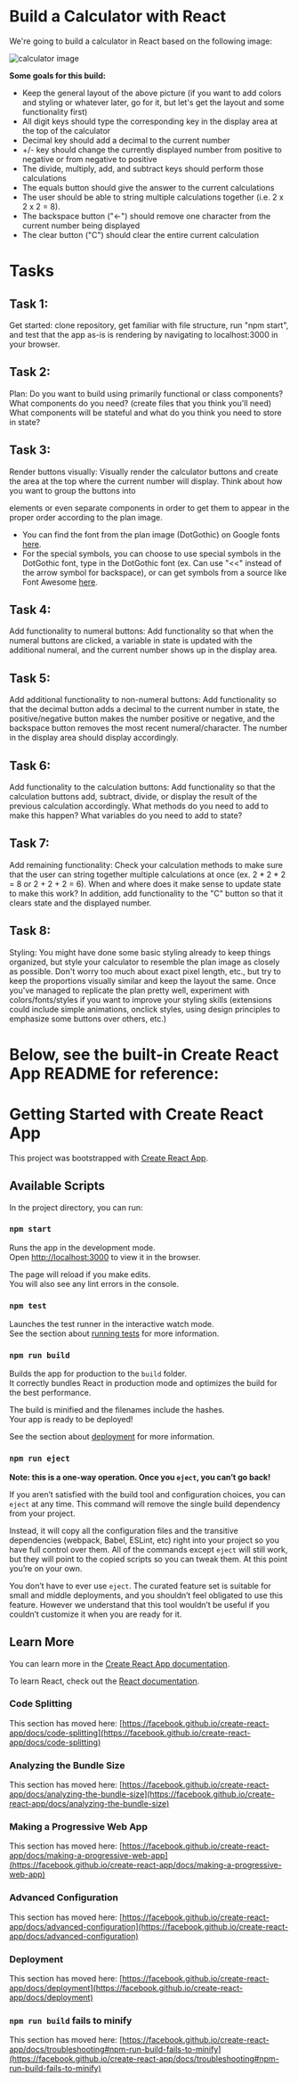 # Build a Calculator with React

We're going to build a calculator in React based on the following image:

![calculator image](./ref/plan.png)

**Some goals for this build:**

- Keep the general layout of the above picture (if you want to add colors and styling or whatever later, go for it, but let's get the layout and some functionality first)
- All digit keys should type the corresponding key in the display area at the top of the calculator
- Decimal key should add a decimal to the current number
- +/- key should change the currently displayed number from positive to negative or from negative to positive
- The divide, multiply, add, and subtract keys should perform those calculations
- The equals button should give the answer to the current calculations
- The user should be able to string multiple calculations together (i.e. 2 x 2 x 2 = 8).
- The backspace button ("<-") should remove one character from the current number being displayed
- The clear button ("C") should clear the entire current calculation

# Tasks

## Task 1:
Get started: clone repository, get familiar with file structure, run "npm start", and test that the app as-is is rendering by navigating to localhost:3000 in your browser.

## Task 2:
Plan: Do you want to build using primarily functional or class components? What components do you need? (create files that you think you'll need) What components will be stateful and what do you think you need to store in state?

## Task 3:
Render buttons visually: Visually render the calculator buttons and create the area at the top where the current number will display. Think about how you want to group the buttons into <div> elements or even separate components in order to get them to appear in the proper order according to the plan image. 

- You can find the font from the plan image (DotGothic) on Google fonts [here](https://fonts.google.com/specimen/DotGothic16?preview.text_type=custom&preview.text=3#standard-styles).
- For the special symbols, you can choose to use special symbols in the DotGothic font, type in the DotGothic font (ex. Can use "<<" instead of the arrow symbol for backspace), or can get symbols from a source like Font Awesome [here](https://fontawesome.com/).

## Task 4:
Add functionality to numeral buttons: Add functionality so that when the numeral buttons are clicked, a variable in state is updated with the additional numeral, and the current number shows up in the display area. 

## Task 5:
Add additional functionality to non-numeral buttons: Add functionality so that the decimal button adds a decimal to the current number in state, the positive/negative button makes the number positive or negative, and the backspace button removes the most recent numeral/character. The number in the display area should display accordingly.

## Task 6:
Add functionality to the calculation buttons: Add functionality so that the calculation buttons add, subtract, divide, or display the result of the previous calculation accordingly. What methods do you need to add to make this happen? What variables do you need to add to state?

## Task 7:
Add remaining functionality: Check your calculation methods to make sure that the user can string together multiple calculations at once (ex. 2 * 2 * 2 = 8 or 2 + 2 + 2 = 6). When and where does it make sense to update state to make this work? In addition, add functionality to the "C" button so that it clears state and the displayed number.

## Task 8:
Styling: You might have done some basic styling already to keep things organized, but style your calculator to resemble the plan image as closely as possible. Don't worry too much about exact pixel length, etc., but try to keep the proportions visually similar and keep the layout the same. Once you've managed to replicate the plan pretty well, experiment with colors/fonts/styles if you want to improve your styling skills (extensions could include simple animations, onclick styles, using design principles to emphasize some buttons over others, etc.) 



# Below, see the built-in Create React App README for reference:
# Getting Started with Create React App

This project was bootstrapped with [Create React App](https://github.com/facebook/create-react-app).

## Available Scripts

In the project directory, you can run:

### `npm start`

Runs the app in the development mode.\
Open [http://localhost:3000](http://localhost:3000) to view it in the browser.

The page will reload if you make edits.\
You will also see any lint errors in the console.

### `npm test`

Launches the test runner in the interactive watch mode.\
See the section about [running tests](https://facebook.github.io/create-react-app/docs/running-tests) for more information.

### `npm run build`

Builds the app for production to the `build` folder.\
It correctly bundles React in production mode and optimizes the build for the best performance.

The build is minified and the filenames include the hashes.\
Your app is ready to be deployed!

See the section about [deployment](https://facebook.github.io/create-react-app/docs/deployment) for more information.

### `npm run eject`

**Note: this is a one-way operation. Once you `eject`, you can’t go back!**

If you aren’t satisfied with the build tool and configuration choices, you can `eject` at any time. This command will remove the single build dependency from your project.

Instead, it will copy all the configuration files and the transitive dependencies (webpack, Babel, ESLint, etc) right into your project so you have full control over them. All of the commands except `eject` will still work, but they will point to the copied scripts so you can tweak them. At this point you’re on your own.

You don’t have to ever use `eject`. The curated feature set is suitable for small and middle deployments, and you shouldn’t feel obligated to use this feature. However we understand that this tool wouldn’t be useful if you couldn’t customize it when you are ready for it.

## Learn More

You can learn more in the [Create React App documentation](https://facebook.github.io/create-react-app/docs/getting-started).

To learn React, check out the [React documentation](https://reactjs.org/).

### Code Splitting

This section has moved here: [https://facebook.github.io/create-react-app/docs/code-splitting](https://facebook.github.io/create-react-app/docs/code-splitting)

### Analyzing the Bundle Size

This section has moved here: [https://facebook.github.io/create-react-app/docs/analyzing-the-bundle-size](https://facebook.github.io/create-react-app/docs/analyzing-the-bundle-size)

### Making a Progressive Web App

This section has moved here: [https://facebook.github.io/create-react-app/docs/making-a-progressive-web-app](https://facebook.github.io/create-react-app/docs/making-a-progressive-web-app)

### Advanced Configuration

This section has moved here: [https://facebook.github.io/create-react-app/docs/advanced-configuration](https://facebook.github.io/create-react-app/docs/advanced-configuration)

### Deployment

This section has moved here: [https://facebook.github.io/create-react-app/docs/deployment](https://facebook.github.io/create-react-app/docs/deployment)

### `npm run build` fails to minify

This section has moved here: [https://facebook.github.io/create-react-app/docs/troubleshooting#npm-run-build-fails-to-minify](https://facebook.github.io/create-react-app/docs/troubleshooting#npm-run-build-fails-to-minify)
